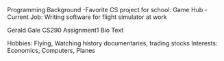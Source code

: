 Programming Background
-Favorite CS project for school: Game Hub
-Current Job: Writing software for flight simulator at work 

Gerald Gale
CS290
Assignment1 Bio Text

Hobbies: Flying, Watching history documentaries, trading stocks 
Interests: Economics, Computers, Planes
